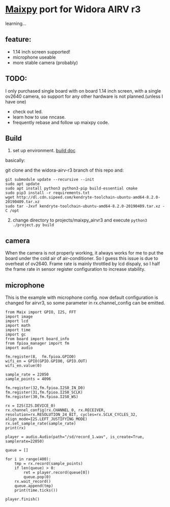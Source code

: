 
# [Maixpy](https://github.com/sipeed/MaixPy) port for Widora AIRV r3

learning...

## feature:
- 1.14 inch screen supported!
- microphone useable
- more stable camera (probably)

## TODO:
I only purchased single board with on board 1.14 inch screen, with a single ov2640 camera, so support for any other hardware is not planned.(unless I have one)


- check out led.
- learn how to use nncase.
- frequently rebase and follow up maixpy code.

## Build

1. set up environment. [build doc](https://github.com/sipeed/MaixPy/blob/master/build.md)

basically:

git clone and the widora-airv-r3 branch of this repo and:
```
git submodule update --recursive --init
sudo apt update
sudo apt install python3 python3-pip build-essential cmake
sudo pip3 install -r requirements.txt
wget http://dl.cdn.sipeed.com/kendryte-toolchain-ubuntu-amd64-8.2.0-20190409.tar.xz
sudo tar -Jxvf kendryte-toolchain-ubuntu-amd64-8.2.0-20190409.tar.xz -C /opt
```

2. change directory to projects/maixpy_airvr3 and execute `python3 ./project.py build`

## camera
When the camera is not properly working, it always works for me to put the board under the cold air of air-conditioner. So I guess this issue is due to overheat of ov2640.
Frame rate is mainly throttled by lcd dispaly, so I half the frame rate in sensor register configuration to increase stability.

## microphone
This is the example with microphone config. now default configuration is changed for airvr3, so some parameter in rx.channel_config can be emitted.
```
from Maix import GPIO, I2S, FFT
import image
import lcd
import math
import time
import gc
from board import board_info
from fpioa_manager import fm
import audio

fm.register(8,  fm.fpioa.GPIO0)
wifi_en = GPIO(GPIO.GPIO0, GPIO.OUT)
wifi_en.value(0)

sample_rate = 22050
sample_points = 4096

fm.register(32,fm.fpioa.I2S0_IN_D0)
fm.register(31,fm.fpioa.I2S0_SCLK)
fm.register(30,fm.fpioa.I2S0_WS)

rx = I2S(I2S.DEVICE_0)
rx.channel_config(rx.CHANNEL_0, rx.RECEIVER, resolution=rx.RESOLUTION_24_BIT, cycles=rx.SCLK_CYCLES_32, align_mode=I2S.LEFT_JUSTIFYING_MODE)
rx.set_sample_rate(sample_rate)
print(rx)

player = audio.Audio(path="/sd/record_1.wav", is_create=True, samplerate=22050)

queue = []

for i in range(400):
    tmp = rx.record(sample_points)
    if len(queue) > 0:
        ret = player.record(queue[0])
        queue.pop(0)
    rx.wait_record()
    queue.append(tmp)
    print(time.ticks())

player.finish()
```
